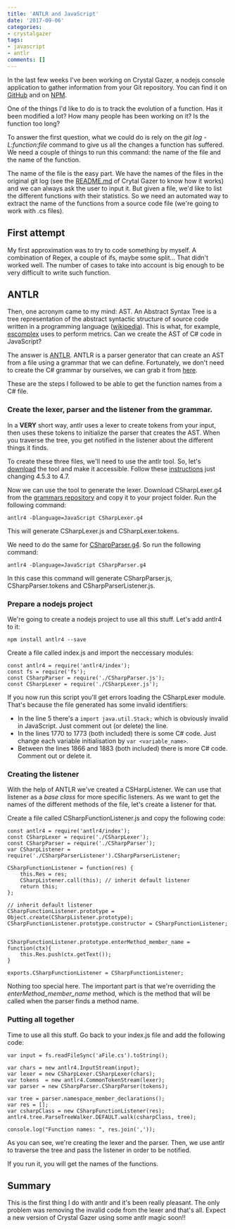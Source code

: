 ```yaml
---
title: 'ANTLR and JavaScript'
date: '2017-09-06'
categories:
- crystalgazer
tags:
- javascript
- antlr
comments: []
---
```


In the last few weeks I've been working on Crystal Gazer, a nodejs console application to gather information from your Git repository. You can find it on [GitHub](https://github.com/vgaltes/CrystalGazer) and on [NPM](https://www.npmjs.com/package/crystalgazer).

One of the things I'd like to do is to track the evolution of a function. Has it been modified a lot? How many people has been working on it? Is the function too long? 

To answer the first question, what we could do is rely on the *git log -L:function:file* command to give us all the changes a function has suffered. We need a couple of things to run this command: the name of the file and the name of the function.

The name of the file is the easy part. We have the names of the files in the original git log (see the [README.md](https://github.com/vgaltes/CrystalGazer/blob/master/README.md) of Crytal Gazer to know how it works) and we can always ask the user to input it. But given a file, we'd like to list the different functions with their statistics. So we need an automated way to extract the name of the functions from a source code file (we're going to work with .cs files).

## First attempt

My first approximation was to try to code something by myself. A combination of Regex, a couple of ifs, maybe some split... That didn't worked well. The number of cases to take into account is big enough to be very difficult to write such function.

## ANTLR

Then, one acronym came to my mind: AST. An Abstract Syntax Tree is a tree representation of the abstract syntactic structure of source code written in a programming language ([wikipedia](https://en.wikipedia.org/wiki/Abstract_syntax_tree)). This is what, for example, [escomplex](https://github.com/escomplex/escomplex) uses to perform metrics. Can we create the AST of C# code in JavaScript?

The answer is [ANTLR](http://www.antlr.org/). ANTLR is a parser generator that can create an AST from a file using a grammar that we can define. Fortunately, we don't need to create the C# grammar by ourselves, we can grab it from [here](https://github.com/antlr/grammars-v4).

These are the steps I followed to be able to get the function names from a C# file.

### Create the lexer, parser and the listener from the grammar.
In a **VERY** short way, antlr uses a lexer to create tokens from your input, then uses these tokens to initialize the parser that creates the AST. When you traverse the tree, you get notified in the listener about the different things it finds.

To create these three files, we'll need to use the antlr tool. So, let's [download](http://www.antlr.org/download/antlr-4.7-complete.jar) the tool and make it accessible. Follow these [instructions](https://github.com/antlr/antlr4/blob/master/doc/getting-started.md) just changing 4.5.3 to 4.7. 

Now we can use the tool to generate the lexer. Download CSharpLexer.g4 from the [grammars repository](https://github.com/antlr/grammars-v4/tree/master/csharp) and copy it to your project folder. Run the following command:
```
antlr4 -Dlanguage=JavaScript CSharpLexer.g4
```

This will generate CSharpLexer.js and CSharpLexer.tokens.

We need to do the same for [CSharpParser.g4](https://github.com/antlr/grammars-v4/blob/master/csharp/CSharpParser.g4). So run the following command:

```
antlr4 -Dlanguage=JavaScript CSharpParser.g4
```

In this case this command will generate CSharpParser.js, CSharpParser.tokens and CSharpParserListener.js.

### Prepare a nodejs project
We're going to create a nodejs project to use all this stuff. Let's add antlr4 to it:

```
npm install antlr4 --save
```

Create a file called index.js and import the neccessary modules:

```
const antlr4 = require('antlr4/index');
const fs = require('fs');
const CSharpParser = require('./CSharpParser.js');
const CSharpLexer = require('./CSharpLexer.js');
```

If you now run this script you'll get errors loading the CSharpLexer module. That's because the file generated has some invalid identifiers:
 - In the line 5 there's a `import java.util.Stack;` which is obviously invalid in JavaScript. Just comment out (or delete) the line.
 - In the lines 1770 to 1773 (both included) there is some C# code. Just change each variable initialisation by `var <variable_name>`.
 - Between the lines 1866 and 1883 (both included) there is more C# code. Comment out or delete it.

### Creating the listener
With the help of ANTLR we've created a CSHarpListener. We can use that listener as a *base class* for more specific listeners. As we want to get the names of the different methods of the file, let's create a listener for that.

Create a file called CSharpFunctionListener.js and copy the following code:

```
const antlr4 = require('antlr4/index');
const CSharpLexer = require('./CSharpLexer');
const CSharpParser = require('./CSharpParser');
var CSharpListener = require('./CSharpParserListener').CSharpParserListener;

CSharpFunctionListener = function(res) {
    this.Res = res;    
    CSharpListener.call(this); // inherit default listener
    return this;
};
 
// inherit default listener
CSharpFunctionListener.prototype = Object.create(CSharpListener.prototype);
CSharpFunctionListener.prototype.constructor = CSharpFunctionListener;


CSharpFunctionListener.prototype.enterMethod_member_name = function(ctx){
    this.Res.push(ctx.getText());
}

exports.CSharpFunctionListener = CSharpFunctionListener;
```

Nothing too special here. The important part is that we're overriding the *enterMethod_member_name* method, which is the method that will be called when the parser finds a method name.

### Putting all together

Time to use all this stuff. Go back to your index.js file and add the following code:

```
var input = fs.readFileSync('aFile.cs').toString();

var chars = new antlr4.InputStream(input);
var lexer = new CSharpLexer.CSharpLexer(chars);
var tokens  = new antlr4.CommonTokenStream(lexer);
var parser = new CSharpParser.CSharpParser(tokens);

var tree = parser.namespace_member_declarations();   
var res = [];
var csharpClass = new CSharpFunctionListener(res);
antlr4.tree.ParseTreeWalker.DEFAULT.walk(csharpClass, tree);

console.log("Function names: ", res.join(','));
```

As you can see, we're creating the lexer and the parser. Then, we use antlr to traverse the tree and pass the listener in order to be notified. 

If you run it, you will get the names of the functions.

## Summary
This is the first thing I do with antlr and it's been really pleasant. The only problem was removing the invalid code from the lexer and that's all. Expect a new version of Crystal Gazer using some antlr magic soon!!